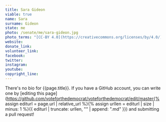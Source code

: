 ```yaml
---
title: Sara Gideon
viable: true
name: Sara
surname: Gideon
state: me
photo: /senate/me/sara-gideon.jpg
photo_terms: "[CC-BY 4.0](https://creativecommons.org/licenses/by/4.0/) [photo](https://en.wikipedia.org/wiki/Sara_Gideon#/media/File:Sara_Gideon.jpg) [from Wikipedia](https://en.wikipedia.org/wiki/Sara_Gideon#/media/File:Sara_Gideon.jpg)."
website: 
donate_link: 
volunteer_link: 
facebook: 
twitter: 
instagram: 
youtube: 
copyright_line: 
---
```

There's no bio for {{page.title}}. If you have a GitHub account, you can write one by [editing this page](https://github.com/voteforthedemocrat/voteforthedemocrat/edit/master{% assign editurl = page.url | relative_url %}{% assign urllen = editurl | size | minus: 1 %}{{ editurl | truncate: urllen, "" | append: ".md" }}) and submitting a pull request!